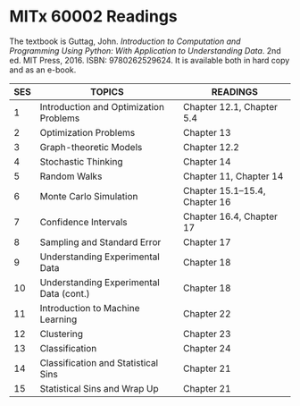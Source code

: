 # MITx 60002 Readings

The textbook is Guttag, John. _Introduction to Computation and Programming Using Python: With Application to Understanding Data_. 2nd ed. MIT Press, 2016. ISBN: 9780262529624. It is available both in hard copy and as an e-book.

|SES|	TOPICS|	READINGS
|---|---------|---------
|1	|Introduction and Optimization Problems|	Chapter 12.1, Chapter 5.4
|2	|Optimization Problems|	Chapter 13
|3	|Graph-theoretic Models|	Chapter 12.2
|4	|Stochastic Thinking|	Chapter 14
|5	|Random Walks|	Chapter 11, Chapter 14
|6	|Monte Carlo Simulation|	Chapter 15.1–15.4, Chapter 16
|7	|Confidence Intervals|	Chapter 16.4, Chapter 17
|8	|Sampling and Standard Error|	Chapter 17
|9	|Understanding Experimental Data|	Chapter 18
|10	|Understanding Experimental Data (cont.)|	Chapter 18
|11	|Introduction to Machine Learning|	Chapter 22
|12	|Clustering|	Chapter 23
|13	|Classification|	Chapter 24
|14	|Classification and Statistical Sins|	Chapter 21
|15	|Statistical Sins and Wrap Up|	Chapter 21
